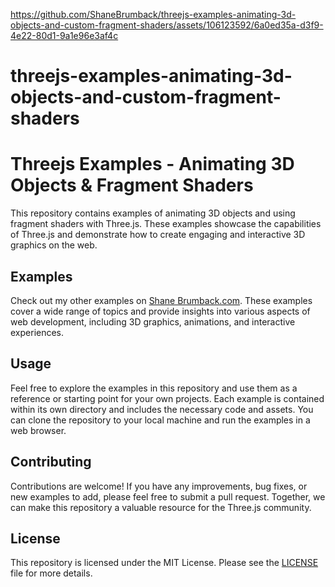 
https://github.com/ShaneBrumback/threejs-examples-animating-3d-objects-and-custom-fragment-shaders/assets/106123592/6a0ed35a-d3f9-4e22-80d1-9a1e96e3af4c


# threejs-examples-animating-3d-objects-and-custom-fragment-shaders

# Threejs Examples - Animating 3D Objects & Fragment Shaders

This repository contains examples of animating 3D objects and using fragment shaders with Three.js. These examples showcase the capabilities of Three.js and demonstrate how to create engaging and interactive 3D graphics on the web.



## Examples

Check out my other examples on [Shane Brumback.com](https://www.shanebrumback.com). These examples cover a wide range of topics and provide insights into various aspects of web development, including 3D graphics, animations, and interactive experiences.

## Usage

Feel free to explore the examples in this repository and use them as a reference or starting point for your own projects. Each example is contained within its own directory and includes the necessary code and assets. You can clone the repository to your local machine and run the examples in a web browser.

## Contributing

Contributions are welcome! If you have any improvements, bug fixes, or new examples to add, please feel free to submit a pull request. Together, we can make this repository a valuable resource for the Three.js community.

## License

This repository is licensed under the MIT License. Please see the [LICENSE](LICENSE) file for more details.

